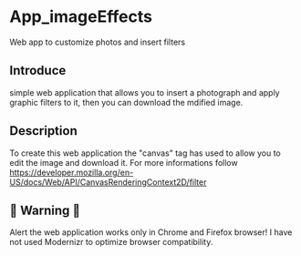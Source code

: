 # App_imageEffects
Web app to customize photos and insert filters

<h2> Introduce </h2>
simple web application that allows you to insert a photograph and apply graphic filters to it, then you can download the mdified image.

<h2> Description</h2>


To create this web application the "canvas" tag has used to allow you to edit the image and download it.
For more informations follow https://developer.mozilla.org/en-US/docs/Web/API/CanvasRenderingContext2D/filter

<h2>&#x1F53A; Warning &#x1F53A; </h2>
Alert the web application works only in Chrome and Firefox browser!
I have not used Modernizr to optimize browser compatibility.
